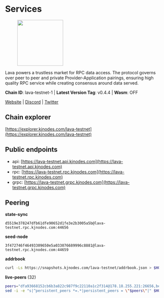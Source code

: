 # Services

<figure><img src="https://raw.githubusercontent.com/kj89/testnet_manuals/main/pingpub/logos/lava.png" width="150" alt=""><figcaption></figcaption></figure>

Lava powers a trustless market for RPC data access. The protocol  governs over peer to peer and private Provider-Application pairings,  ensuring high quality RPC service while creating consensus around data served.

**Chain ID**: lava-testnet-1 | **Latest Version Tag**: v0.4.4 | **Wasm**: OFF

[Website](https://lavanet.xyz) | [Discord](https://discord.com/invite/Tbk5NxTCdA) | [Twitter](https://twitter.com/lavanetxyz)


## Chain explorer
[https://explorer.kjnodes.com/lava-testnet](https://explorer.kjnodes.com/lava-testnet)

## Public endpoints

* api: [https://lava-testnet.api.kjnodes.com](https://lava-testnet.api.kjnodes.com)
* rpc: [https://lava-testnet.rpc.kjnodes.com](https://lava-testnet.rpc.kjnodes.com)
* grpc: [https://lava-testnet.grpc.kjnodes.com](https://lava-testnet.grpc.kjnodes.com)

## Peering

**state-sync**

```text
d5519e378247dfb61dfe90652d1fe3e2b3005a5b@lava-testnet.rpc.kjnodes.com:44656
```

**seed-node**

```text
3f472746f46493309650e5a033076689996c8881@lava-testnet.rpc.kjnodes.com:44659
```

**addrbook**
```bash
curl -Ls https://snapshots.kjnodes.com/lava-testnet/addrbook.json > $HOME/.lava/config/addrbook.json
```

**live-peers** (32)
```bash
peers="dfa93668152cb6b3a822c987f9c22110a1c2f314@178.18.255.221:26656,bebd03c6319c0930400dc564e9f5365068497322@95.217.41.15:26656,d5519e378247dfb61dfe90652d1fe3e2b3005a5b@65.109.68.190:44656,e593c7a9ca61f5616119d6beb5bd8ef5dd28d62d@34.246.190.1:26656,95a490b4cde4c5311f7d58c3e47ee41fa039ddf4@144.76.27.79:60756,c5c98017339ce6d4d5d2a4fd0fb1aaeb966ef0f7@65.108.124.57:36656,4e0a2772bb3672e54c2ea655c30abdac62191f14@45.84.138.66:18656,84712b4b59bfdfb4d5818c6baa37ed5b5a8e87f8@85.239.243.211:26656,2031e65ee8a13e57d922a14d28d67be0ada21a95@3.252.208.167:26656,72aabf4950afe5f2514cff8dc6c2c56600e7ed03@34.251.254.15:26656,3c47fd1662bcb17a4713c23e41d7b25e34478b8e@103.19.25.157:26672,eb7832932626c1c636d16e0beb49e0e4498fbd5e@65.108.231.124:20656,20c13bd0d972acba5588493fb528b558a0317013@38.242.133.203:26656,b4d53b1e7a2fee2192a30e411ba83136c07ab595@161.97.147.107:26656,53fefce3786fa850271dbe56cd805b64c106c32f@5.196.7.58:26666,38c4ae2946fb61454e7e095940ddca373a5dcfaa@135.181.221.186:30656,d796c20b5bdb8f1633c2a13afbf12314a77b668c@91.107.148.113:26656,39309f1ce3d7b6acf9714c749b67c7db6d3f615d@38.242.152.174:26656,4fc42fdf634ef542094c7a44f22e031acea61162@91.77.165.172:27656,7022dbc496c5cc645df6a44f792b40aa150844a3@62.141.44.209:38656,24a2bb2d06343b0f74ed0a6dc1d409ce0d996451@188.40.98.169:27656,6d7ead316f354a549fe22f5ebe72d68ec0af685a@194.233.68.136:44656,4bfb0d4d945985d2cc92ea4ba3578459b80f1dab@190.2.155.67:33656,079712c11852caca22f16b8f48ea3158539125bf@65.109.164.12:26656,0adbe1e790b58d19cc53a9839059a95d7d5d7aba@65.109.70.23:19956,0d6983bcd192c0b4a0f61e6d849c152704e2f017@91.107.148.5:26656,3a445bfdbe2d0c8ee82461633aa3af31bc2b4dc0@3.252.219.158:26656,d1730b774b7c1d52dd9f6ae874a56de958aa147e@65.109.15.19:26656,580d6c9be21f26a713881fc9dcb4ebafcc945eb6@159.65.16.202:26656,dcb7e2621a326d58184c3ad5a6e6b82b5ca0eda2@65.108.255.124:46656,79a3b530b271b1f9b5e10617fcca9041c9f8f548@65.108.45.200:26858,5676c8606f23471e220f8bf7317498a61bb93194@65.21.134.202:26686"
sed -i -e "s|^persistent_peers *=.*|persistent_peers = \"$peers\"|" $HOME/.lava/config/config.toml
```
